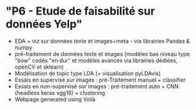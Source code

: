 # "P6 - Etude de faisabilité sur données Yelp"
- EDA + viz sur données texte et images+meta - via librairies Pandas & numpy 
- pré-traitement de données texte et images (modèles bas niveau type "bow" codés "en dur" et modèles avancés via librairies dédiées, openCV et sklearn)
- Modélisation de topic type LDA (+ visualisation pyLDAvis)
- Essais en supervisé sur images : pré-Traitement manuel + classifier 
- Essais en non-supervisé sur images : pré-traitement auto + CNN (headless keras vgg16) + clustering
- Webpage generated using Voilà
